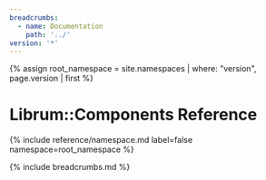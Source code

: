 ```yaml
---
breadcrumbs:
  - name: Documentation
    path: '../'
version: '*'
---
```


{% assign root_namespace = site.namespaces | where: "version", page.version | first %}

# Librum::Components Reference

{% include reference/namespace.md label=false namespace=root_namespace %}

{% include breadcrumbs.md %}
